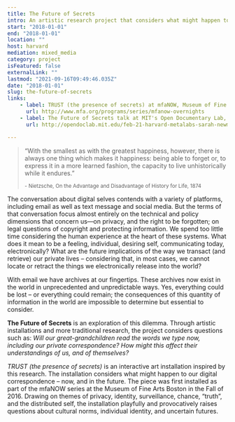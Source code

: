 ```yaml
---
title: The Future of Secrets
intro: An artistic research project that considers what might happen to our private digital correspondence in the future.
start: "2018-01-01"
end: "2018-01-01"
location: ""
host: harvard
mediation: mixed_media
category: project
isFeatured: false
externalLink: ""
lastmod: "2021-09-16T09:49:46.035Z"
date: "2018-01-01"
slug: the-future-of-secrets
links:
    - label: TRUST (the presence of secrets) at mfaNOW, Museum of Fine Arts Boston, 2016
      url: http://www.mfa.org/programs/series/mfanow-overnights
    - label: The Future of Secrets talk at MIT's Open Documentary Lab, 2017
      url: http://opendoclab.mit.edu/feb-21-harvard-metalabs-sarah-newman-jessica-yurkofsky-matthew-battles-visit-open-documentary-lab

---
```

> &#8220;With the smallest as with the greatest happiness, however, there is always one thing which makes it happiness: being able to forget or, to express it in a more learned fashion, the capacity to live unhistorically while it endures.&#8221;
>
> <sub>&#45; Nietzsche, On the Advantage and Disadvantage of History for Life, 1874</sub>

The conversation about digital selves contends with a variety of platforms, including email as well as text message and social media. But the terms of that conversation focus almost entirely on the technical and policy dimensions that concern us—on privacy, and the right to be forgotten; on legal questions of copyright and protecting information. We spend too little time considering the human experience at the heart of these systems. What does it mean to be a feeling, individual, desiring self, communicating today, electronically? What are the future implications of the way we transact (and retrieve) our private lives – considering that, in most cases, we cannot locate or retract the things we electronically release into the world?

With email we have archives at our fingertips. These archives now exist in the world in unprecedented and unpredictable ways. Yes, everything could be lost – or everything could remain; the consequences of this quantity of information in the world are impossible to determine but essential to consider. 

**The Future of Secrets** is an exploration of this dilemma. Through artistic installations and more traditional research, the project considers questions such as:  *Will our great-grandchildren read the words we type now, including our private correspondence? How might this affect their understandings of us, and of themselves?* 

*TRUST (the presence of secrets)* is an interactive art installation inspired by this research. The installation considers what might happen to our digital correspondence – now, and in the future. The piece was first installed as part of the mfaNOW series at the Museum of Fine Arts Boston in the Fall of 2016. Drawing on themes of privacy, identity, surveillance, chance, “truth”, and the distributed self, the installation playfully and provocatively raises questions about cultural norms, individual identity, and uncertain futures.